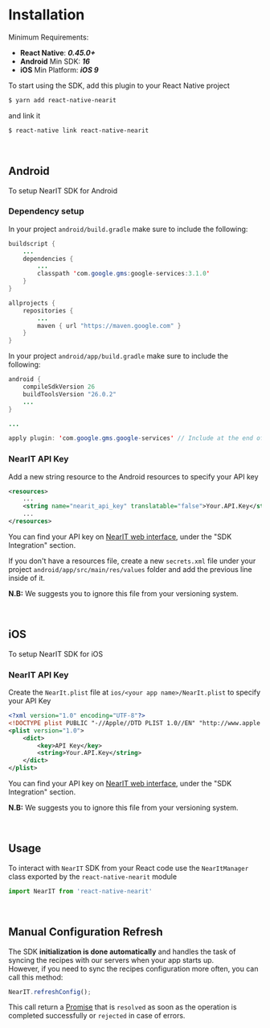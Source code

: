 # Installation

Minimum Requirements:

- **React Native**: ***0.45.0+***
- **Android** Min SDK: ***16***
- **iOS** Min Platform: ***iOS 9***

To start using the SDK, add this plugin to your React Native project

```bash
$ yarn add react-native-nearit
```

and link it

```bash
$ react-native link react-native-nearit
```

<br>

## Android

To setup NearIT SDK for Android

### Dependency setup

In your project `android/build.gradle` make sure to include the following:
```java
buildscript {
    ...
    dependencies {
        ...
        classpath 'com.google.gms:google-services:3.1.0'
    }
}

allprojects {
    repositories {
        ...
        maven { url "https://maven.google.com" }
    }
}
```


In your project `android/app/build.gradle` make sure to include the following:
```java
android {
    compileSdkVersion 26
    buildToolsVersion "26.0.2"
    ...
}

...

apply plugin: 'com.google.gms.google-services' // Include at the end of file
```

### NearIT API Key
Add a new string resource to the Android resources to specify your API key

```xml
<resources>
    ...
    <string name="nearit_api_key" translatable="false">Your.API.Key</string>
    ...
</resources>
```
You can find your API key on [NearIT web interface](https://go.nearit.com/), under the "SDK Integration" section.

If you don't have a resources file, create a new `secrets.xml` file under your project `android/app/src/main/res/values` folder and add the previous line inside of it.

**N.B:** We suggests you to ignore this file from your versioning system.

<br>

## iOS

To setup NearIT SDK for iOS

### NearIT API Key

Create the `NearIt.plist` file at `ios/<your app name>/NearIt.plist` to specify your API Key
```xml
<?xml version="1.0" encoding="UTF-8"?>
<!DOCTYPE plist PUBLIC "-//Apple//DTD PLIST 1.0//EN" "http://www.apple.com/DTDs/PropertyList-1.0.dtd">
<plist version="1.0">
    <dict>
        <key>API Key</key>
        <string>Your.API.Key</string>
    </dict>
</plist>
```

You can find your API key on [NearIT web interface](https://go.nearit.com/), under the "SDK Integration" section.


**N.B:** We suggests you to ignore this file from your versioning system.

<br>

## Usage ##

To interact with `NearIT` SDK from your React code use the `NearItManager` class exported by the `react-native-nearit` module
```js
import NearIT from 'react-native-nearit'
```

<br>

## Manual Configuration Refresh ##

The SDK **initialization is done automatically** and handles the task of syncing the recipes with our servers when your app starts up.
<br>
However, if you need to sync the recipes configuration more often, you can call this method:

```js
NearIT.refreshConfig();
```

This call return a [Promise](https://developer.mozilla.org/it/docs/Web/JavaScript/Reference/Global_Objects/Promise) that is `resolved` as soon as the operation is completed successfully or `rejected` in case of errors.